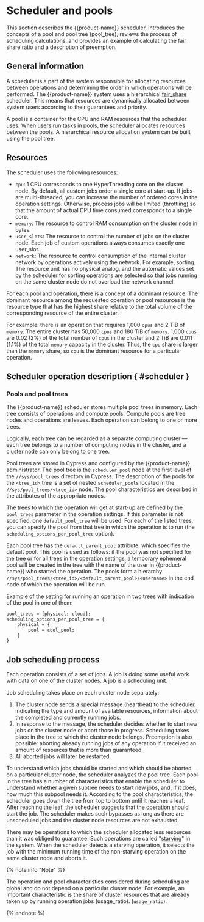# Scheduler and pools

This section describes the {{product-name}} scheduler, introduces the concepts of a pool and pool tree (pool_tree), reviews the process of scheduling calculations, and provides an example of calculating the fair share ratio and a description of preemption.

## General information

A scheduler is a part of the system responsible for allocating resources between operations and determining the order in which operations will be performed. The {{product-name}} system uses a hierarchical [fair_share](http://en.wikipedia.org/wiki/Fair-share_scheduling) scheduler. This means that resources are dynamically allocated between system users according to their guarantees and priority.

A pool is a container for the CPU and RAM resources that the scheduler uses. When users run tasks in pools, the scheduler allocates resources between the pools. A hierarchical resource allocation system can be built using the pool tree.

## Resources

The scheduler uses the following resources:

- `cpu`: 1 CPU corresponds to one HyperThreading core on the cluster node. By default, all custom jobs order a single core at start-up. If jobs are multi-threaded, you can increase the number of ordered cores in the operation settings. Otherwise, process jobs will be limited (throttling) so that the amount of actual CPU time consumed corresponds to a single core.
- `memory`: The resource to control RAM consumption on the cluster node in bytes.
- `user_slots`: The resource to control the number of jobs on the cluster node. Each job of custom operations always consumes exactly one user_slot.
- `network`: The resource to control consumption of the internal cluster network by operations actively using the network. For example, sorting. The resource unit has no physical analog, and the automatic values set by the scheduler for sorting operations are selected so that jobs running on the same cluster node do not overload the network channel.

For each pool and operation, there is a concept of a dominant resource. The dominant resource among the requested operation or pool resources is the resource type that has the highest share relative to the total volume of the corresponding resource of the entire cluster.

For example: there is an operation that requires 1,000 `cpus` and 2 TiB of `memory`. The entire cluster has 50,000 `cpus` and 180 TiB of `memory`. 1,000 `cpus` are 0.02 (2%) of the total number of `cpus` in the cluster and 2 TiB are 0.011 (1.1%) of the total `memory` capacity in the cluster. Thus, the `cpu` share is larger than the `memory` share, so `cpu` is the dominant resource for a particular operation.

## Scheduler operation description { #scheduler }

### Pools and pool trees

The {{product-name}} scheduler stores multiple pool trees in memory. Each tree consists of operations and compute pools. Compute pools are tree nodes and operations are leaves. Each operation can belong to one or more trees.

Logically, each tree can be regarded as a separate computing cluster — each tree belongs to a number of computing nodes in the cluster, and a cluster node can only belong to one tree.

Pool trees are stored in Cypress and configured by the {{product-name}} administrator. The pool tree is the `scheduler_pool` node at the first level of the `//sys/pool_trees` directory in Cypress. The description of the pools for the `<tree_id>` tree is a set of nested `scheduler_pools` located in the `//sys/pool_trees/<tree_id>` node. The pool characteristics are described in the attributes of the appropriate nodes.

The trees to which the operation will get at start-up are defined by the `pool_trees` parameter in the operation settings. If this parameter is not specified, one `default_pool_tree` will be used. For each of the listed trees, you can specify the pool from that tree in which the operation is to run (the `scheduling_options_per_pool_tree` option).

Each pool tree has the `default_parent_pool` attribute, which specifies the default pool. This pool is used as follows: if the pool was not specified for the tree or for all trees in the operation settings, a temporary ephemeral pool will be created in the tree with the name of the user in {{product-name}} who started the operation. The pools form a hierarchy `//sys/pool_trees/<tree_id>/<default_parent_pool>/<username>` in the end node of which the operation will be run.

Example of the setting for running an operation in two trees with indication of the pool in one of them:

```
pool_trees = [physical; cloud];
scheduling_options_per_pool_tree = {
    physical = {
        pool = cool_pool;
    }
}
```

## Job scheduling process

Each operation consists of a set of jobs. A job is doing some useful work with data on one of the cluster nodes. A job is a scheduling unit.

Job scheduling takes place on each cluster node separately:

1. The cluster node sends a special message (heartbeat) to the scheduler, indicating the type and amount of available resources, information about the completed and currently running jobs.
2. In response to the message, the scheduler decides whether to start new jobs on the cluster node or abort those in progress. Scheduling takes place in the tree to which the cluster node belongs. Preemption is also possible: aborting already running jobs of any operation if it received an amount of resources that is more than guaranteed.
3. All aborted jobs will later be restarted.

To understand which jobs should be started and which should be aborted on a particular cluster node, the scheduler analyzes the pool tree. Each pool in the tree has a number of characteristics that enable the scheduler to understand whether a given subtree needs to start new jobs, and, if it does, how much this subpool needs it. According to the pool characteristics, the scheduler goes down the tree from top to bottom until it reaches a leaf. After reaching the leaf, the scheduler suggests that the operation should start the job. The scheduler makes such bypasses as long as there are unscheduled jobs and the cluster node resources are not exhausted.

There may be operations to which the scheduler allocated less resources than it was obliged to guarantee. Such operations are called "[starving](../../../../user-guide/data-processing/scheduler/preemption.md)" in the system. When the scheduler detects a starving operation, it selects the job with the minimum running time of the non-starving operation on the same cluster node and aborts it.

{% note info "Note" %}

The operation and pool characteristics considered during scheduling are global and do not depend on a particular cluster node. For example, an important characteristic is the share of cluster resources that are already taken up by running operation jobs (usage_ratio). (`usage_ratio`).

{% endnote %}

